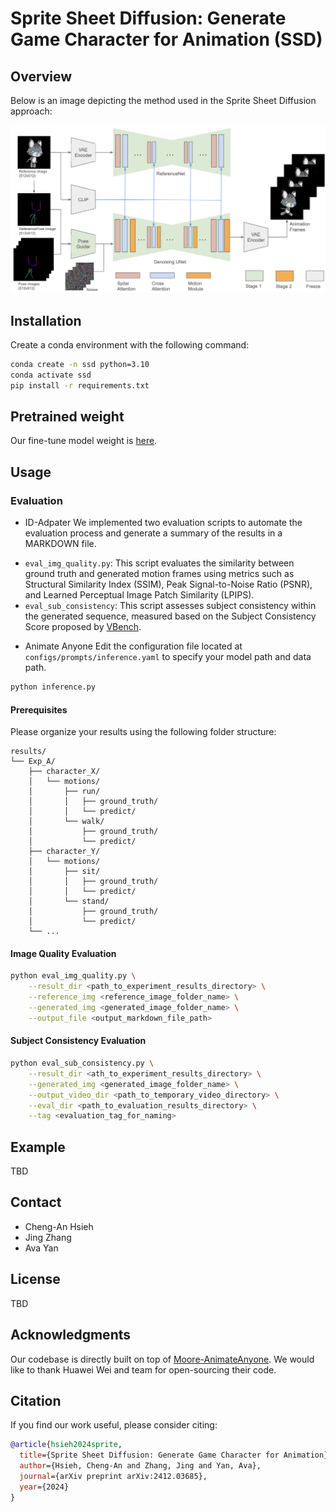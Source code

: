 # Sprite Sheet Diffusion: Generate Game Character for Animation (SSD)

## Overview
Below is an image depicting the method used in the Sprite Sheet Diffusion approach:

![Method Overview](https://github.com/chenganhsieh/spritesheet-diffusion/blob/main/static/images/method.png)

## Installation 
Create a conda environment with the following command:
```bash
conda create -n ssd python=3.10
conda activate ssd
pip install -r requirements.txt
```
## Pretrained weight
Our fine-tune model weight is [here](https://drive.google.com/drive/folders/1VxbOv5PE441NsNStQlmqbIw0iyY9Mn9L?usp=sharing). 

## Usage

### Evaluation
* ID-Adpater
We implemented two evaluation scripts to automate the evaluation process and generate a summary of the results in a MARKDOWN file.
- `eval_img_quality.py`: This script evaluates the similarity between ground truth and generated motion frames using metrics such as Structural Similarity Index (SSIM), Peak Signal-to-Noise Ratio (PSNR), and Learned Perceptual Image Patch Similarity (LPIPS).
- `eval_sub_consistency`: This script assesses subject consistency within the generated sequence, measured based on the Subject Consistency Score proposed by [VBench](https://github.com/OpenGVLab/VBench).
* Animate Anyone
Edit the configuration file located at `configs/prompts/inference.yaml` to specify your model path and data path.
```bash
python inference.py
```



#### Prerequisites
Please organize your results using the following folder structure:

```
results/
└── Exp_A/
    ├── character_X/
    │   └── motions/
    │       ├── run/
    │       │   ├── ground_truth/
    │       │   └── predict/
    │       └── walk/
    │           ├── ground_truth/
    │           └── predict/
    ├── character_Y/
    │   └── motions/
    │       ├── sit/
    │       │   ├── ground_truth/
    │       │   └── predict/
    │       └── stand/
    │           ├── ground_truth/
    │           └── predict/
    └── ...
```

#### Image Quality Evaluation
```bash
python eval_img_quality.py \
    --result_dir <path_to_experiment_results_directory> \
    --reference_img <reference_image_folder_name> \
    --generated_img <generated_image_folder_name> \
    --output_file <output_markdown_file_path>
```

#### Subject Consistency Evaluation
```bash
python eval_sub_consistency.py \
    --result_dir <ath_to_experiment_results_directory> \
    --generated_img <generated_image_folder_name> \
    --output_video_dir <path_to_temporary_video_directory> \
    --eval_dir <path_to_evaluation_results_directory> \
    --tag <evaluation_tag_for_naming>
```


## Example
TBD

## Contact
* Cheng-An Hsieh
* Jing Zhang
* Ava Yan

## License
TBD

## Acknowledgments
Our codebase is directly built on top of [Moore-AnimateAnyone](https://github.com/MooreThreads/Moore-AnimateAnyone). We would like to thank Huawei Wei and team for open-sourcing their code.

## Citation
If you find our work useful, please consider citing:
```bibtex
@article{hsieh2024sprite,
  title={Sprite Sheet Diffusion: Generate Game Character for Animation},
  author={Hsieh, Cheng-An and Zhang, Jing and Yan, Ava},
  journal={arXiv preprint arXiv:2412.03685},
  year={2024}
}
